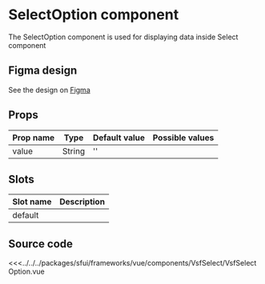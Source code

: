 # SelectOption component

The SelectOption component is used for displaying data inside Select component

## Figma design

See the design on [Figma](https://www.figma.com/file/CWOkbpne0tDpSenT4ZEUTQ/%F0%9F%9B%A0-SFUI-2.0-%7C-Development?node-id=11375%3A16313)

## Props



| Prop name    | Type     | Default value | Possible values                        |
| ------------ | -------- | ------------- | -------------------------------------- |
| value        | String   | ''            |                                        |





## Slots

| Slot name |            Description            |
| --------- | :-------------------------------: |
|  default  |                                   |



## Source code

 

<<<../../../packages/sfui/frameworks/vue/components/VsfSelect/VsfSelectOption.vue




